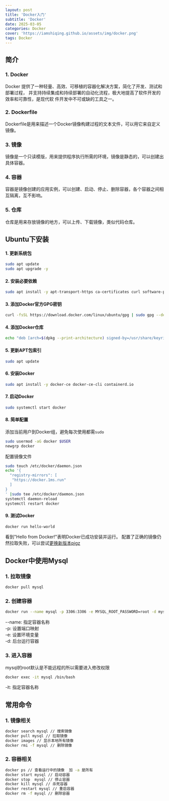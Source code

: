 ```yaml
---
layout: post
title: 'Docker入门'
subtitle: 'Docker'
date: 2025-03-05
categories: Docker
cover: 'https://iamshiqing.github.io/assets/img/docker.png'
tags: Docker
---
```


## 简介

### 1. Docker
Docker 提供了一种轻量、高效、可移植的容器化解决方案，简化了开发、测试和部署过程，
并支持持续集成和持续部署的自动化流程，极大地提高了软件开发的效率和可靠性，是现代软
件开发中不可或缺的工具之一。

### 2. Dockerfile
Dockerfile是用来描述一个Docker镜像构建过程的文本文件，可以用它来自定义镜像。

### 3. 镜像
镜像是一个只读模版，用来提供程序执行所需的环境，镜像是静态的，可以创建出具体容器。

### 4. 容器
容器是镜像创建的应用实例，可以创建、启动、停止、删除容器，各个容器之间相互隔离，互不影响。

### 5. 仓库
仓库是用来存放镜像的地方，可以上传、下载镜像，类似代码仓库。

## Ubuntu下安装

#### 1. 更新系统包
```bash
sudo apt update
sudo apt upgrade -y
```
#### 2. 安装必要依赖
```bash
sudo apt install -y apt-transport-https ca-certificates curl software-properties-common
```
#### 3. 添加Docker官方GPG密钥
```bash
curl -fsSL https://download.docker.com/linux/ubuntu/gpg | sudo gpg --dearmor -o /usr/share/keyrings/docker-archive-keyring.gpg
```
#### 4. 添加Docker仓库
```bash
echo "deb [arch=$(dpkg --print-architecture) signed-by=/usr/share/keyrings/docker-archive-keyring.gpg] https://download.docker.com/linux/ubuntu $(lsb_release -cs) stable" | sudo tee /etc/apt/sources.list.d/docker.list > /dev/null
```
#### 5. 更新APT包索引
```bash
sudo apt update
```
#### 6. 安装Docker
```bash
sudo apt install -y docker-ce docker-ce-cli containerd.io
```
#### 7. 启动Docker
```bash
sudo systemctl start docker
```
#### 8. 简单配置
添加当前用户到Docker组，避免每次使用都需`sudo`
```bash 
sudo usermod -aG docker $USER
newgrp docker
```
配置镜像文件
```bash
sudo touch /etc/docker/daemon.json
echo '{
  "registry-mirrors": [
   "https://docker.1ms.run"
  ]
}
' |sudo tee /etc/docker/daemon.json
systemctl daemon-reload
systemctl restart docker
```

#### 9. 测试Docker
```bash
docker run hello-world
```
看到"Hello from Docker!"表明Docker已成功安装并运行。
配置了正确的镜像仍然拉取失败，可以尝试[更换新版本pigz](https://blog.csdn.net/weixin_42768584/article/details/132583562)

## Docker中使用Mysql

### 1. 拉取镜像
```bash
docker pull mysql
```
### 2. 创建容器
```bash
docker run --name mysql -p 3306:3306 -e MYSQL_ROOT_PASSWORD=root -d mysql
```
--name: 指定容器名称<br>
-p: 设置端口映射<br>
-e: 设置环境变量<br>
-d: 后台运行容器<br>

### 3. 进入容器
mysql的root默认是不能远程的所以需要进入修改权限
```bash
docker exec -it mysql /bin/bash
```
-it: 指定容器名称

## 常用命令

### 1. 镜像相关
```bash
docker search mysql // 搜索镜像
docker pull mysql // 拉取镜像
docker images // 显示本地所有镜像
docker rmi -f mysql // 删除镜像
```

### 2. 容器相关
```bash
docker ps // 查看运行中的镜像  加 -a 是所有
docker start mysql // 启动容器
docker stop  mysql // 停止容器
docker kill mysql // 杀死容器
docker restart mysql // 重启容器
docker rm -f mysql // 删除容器
```


